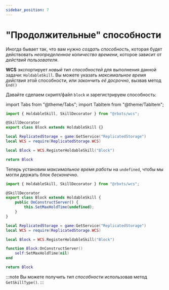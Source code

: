 ```yaml
---
sidebar_position: 7
---
```


# "Продолжительные" способности

Иногда бывает так, что вам нужно *создать способность*, которая будет действовать *неопределенное количество времени*, которое зависит
от *действий пользователя*.

**WCS** экспортирует *новый тип способностей* для выполнения данной задачи: `HoldableSkill`.
Вы можете указать *максимальное время действия* этой способности, или *закончить её досрочно*, вызвав метод `End()`

Давайте сделаем скрипт/файл `block` и зарегистрируем способность:

import Tabs from "@theme/Tabs";
import TabItem from "@theme/TabItem";

<Tabs groupId="languages">
<TabItem value="TypeScript" default>

```ts title="block.ts" showLineNumbers
import { HoldableSkill, SkillDecorator } from "@rbxts/wcs";

@SkillDecorator
export class Block extends HoldableSkill {}
```

</TabItem>
<TabItem value="Luau">

```lua title="block.lua" showLineNumbers
local ReplicatedStorage = game:GetService("ReplicatedStorage")
local WCS = require(ReplicatedStorage.WCS)

local Block = WCS.RegisterHoldableSkill("Block")

return Block
```

</TabItem>
</Tabs>

Теперь установим *максимальное время работы* на `undefined`, чтобы мы могли держать блок *бесконечно*.

<Tabs groupId="languages">
<TabItem value="TypeScript" default>

```ts title="block.ts" showLineNumbers {5-7}
import { HoldableSkill, SkillDecorator } from "@rbxts/wcs";

@SkillDecorator
export class Block extends HoldableSkill {
	public OnConstructServer() {
		this.SetMaxHoldTime(undefined);
	}
}
```

</TabItem>
<TabItem value="Luau">

```lua title="block.lua" showLineNumbers {6-8}
local ReplicatedStorage = game:GetService("ReplicatedStorage")
local WCS = require(ReplicatedStorage.WCS)

local Block = WCS.RegisterHoldableSkill("Block")

function Block:OnConstructServer()
	self:SetMaxHoldTime(nil)
end

return Block
```

</TabItem>
</Tabs>

:::note
Вы можете получить *тип способности* использовав метод `GetSkillType()`.
:::